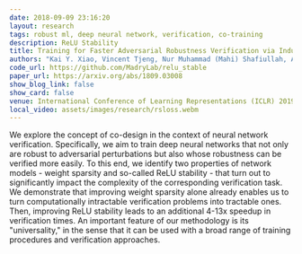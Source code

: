 ```yaml
---
date: 2018-09-09 23:16:20
layout: research
tags: robust ml, deep neural network, verification, co-training
description: ReLU Stability
title: Training for Faster Adversarial Robustness Verification via Inducing ReLU Stability
authors: "Kai Y. Xiao, Vincent Tjeng, Nur Muhammad (Mahi) Shafiullah, Aleksander Madry"
code_url: https://github.com/MadryLab/relu_stable
paper_url: https://arxiv.org/abs/1809.03008
show_blog_link: false
show_card: false
venue: International Conference of Learning Representations (ICLR) 2019
local_video: assets/images/research/rsloss.webm
---
```


We explore the concept of co-design in the context of neural network verification. Specifically, we aim to train deep neural networks that not only are robust to adversarial perturbations but also whose robustness can be verified more easily. To this end, we identify two properties of network models - weight sparsity and so-called ReLU stability - that turn out to significantly impact the complexity of the corresponding verification task. We demonstrate that improving weight sparsity alone already enables us to turn computationally intractable verification problems into tractable ones. Then, improving ReLU stability leads to an additional 4-13x speedup in verification times. An important feature of our methodology is its "universality," in the sense that it can be used with a broad range of training procedures and verification approaches. 